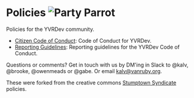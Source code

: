 Policies ![Party Parrot](http://i.imgur.com/YAQj1T3.gif)
========

Policies for the YVRDev community.

* [Citizen Code of Conduct](citizen_code_of_conduct.md): Code of Conduct for YVRDev.
* [Reporting Guidelines](reporting_guidelines.md): Reporting guidelines for the YVRDev Code of Conduct.

Questions or comments? Get in touch with us by DM'ing in Slack to @kalv, @brooke, @owenmeads or @gabe. Or email kalv@vanruby.org.

These were forked from the creative commons [Stumptown Syndicate](https://github.com/stumpsyn/policies) policies.

